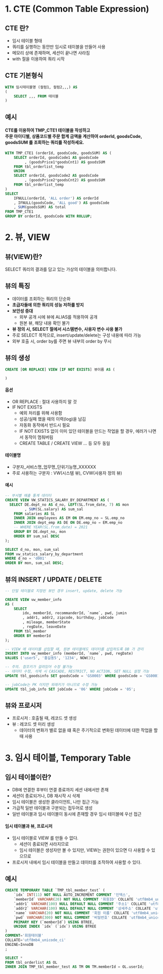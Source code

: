 # 1. CTE (Common Table Expression)
## CTE 란?
- 임시 테이블 형태
- 쿼리를 실행하는 동안만 임시로 테이블을 만들어 사용
- 메모리 상에 존재하며, 세션이 끝나면 사라짐
- with 절을 이용하여 쿼리 시작

## CTE 기본형식
``` sql
WITH 임시테이블명 (컬럼1, 컬럼2,,,) AS
(
	SELECT ,,, FROM 테이블
)
```

## 예시
#### CTE를 이용하여 TMP_CTE1 테이블을 작성하고 <br> 주문 아이디별, 상품코드별 주문 합계 금액을 계산하여 orderId, goodsCode, goodsSUM 를 조회하는 쿼리를 작성하세요.

``` sql
WITH TMP_CTE1 (orderId, goodsCode, goodsSUM) AS (
    SELECT orderId, goodsCode1 AS goodsCode
	     , (goodsPrice1*goodsCnt1) AS goodsSUM
	FROM tbl_orderlist_temp
	UNION
	SELECT orderId, goodsCode2 AS goodsCode
	     , (goodsPrice2*goodsCnt2) AS goodsSUM
	FROM tbl_orderlist_temp
)
SELECT 
	IFNULL(orderId, 'ALL order') AS orderId
	, IFNULL(goodsCode, 'ALL good') AS goodsCode
	, SUM(goodsSUM) AS total
FROM TMP_CTE1
GROUP BY orderId, goodsCode WITH ROLLUP;
```

# 2. 뷰, VIEW
## 뷰(VIEW)란?
SELECT 쿼리의 결과를 담고 있는 가상의 테이블을 의미합니다.

## 뷰의 특징
- 데이터를 조회하는 쿼리의 단순화
- **초급자들에 의한 쿼리의 성능 저하를 방지**
- **보안성 증대**
  - 외부 공개 시에 뷰에 ALIAS를 적용하여 공개
  - 원본 뷰, 해당 내용 확인 불가
- **뷰 정의 시, SELECT 절에서 시스템변수, 사용자 변수 사용 불가**
- 주로 SELECT 목적으로, insert/update/delete는 구성 내용에 따라 가능
- 외부 호출 시, order by를 주면 뷰 내부의 order by 무시

## 뷰의 생성
``` sql
CREATE [OR REPLACE] VIEW [IF NOT EXISTS] 뷰이름 AS (

)
```

#### 옵션
- OR REPLACE : 절대 사용하지 말 것
- IF NOT EXISTS
  - 예외 처리를 위해 사용함
  - 성공/실패 했을 때의 이력(log)을 남김
  - 자동화 동작에서 반드시 필요
  - IF NOT EXISTS 없이 이미 있던 테이블을 만드는 작업을 할 경우, 에러가 나면서 동작이 멈춰버림
  - CREATE TABLE / CREATE VIEW ... 등 모두 동일

#### 테이블명
- 구분자_서비스명_업무명_단위기능명_XXXXXX
- 주로 사용하는 구분자 : VW(시스템 뷰), CVW(사용자 정의 뷰)

#### 예시
``` sql
-- 부서별 매출 통계 데이터
CREATE VIEW VW_STATICS_SALARY_BY_DEPARTMENT AS (
  SELECT DE.dept_no AS d_no, LEFT(SL.from_date, 7) AS mon
	     , SUM(SL.salary) AS sum_sal
	FROM salaries AS SL
	INNER JOIN employees AS EM ON EM.emp_no = SL.emp_no
	INNER JOIN dept_emp AS DE ON DE.emp_no = EM.emp_no
	-- WHERE YEAR(SL.from_date) = 2021
	GROUP BY DE.dept_no, mon
	ORDER BY sum_sal DESC
);

SELECT d_no, mon, sum_sal
FROM vw_statics_salary_by_department
WHERE d_no = 'd001'
ORDER BY mon, sum_sal DESC;
```

## 뷰의 INSERT / UPDATE / DELETE
``` sql
-- 단일 테이블로 지정된 뷰인 경우 insert, update, delete 가능

CREATE VIEW vw_member_info
AS (
	SELECT
		idx, memberId, recommanderId, `name`, pwd, jumin
		, addr1, addr2, zipcode, birthday, jobCode
		, mileage, memberState
		, regDate, leaveDate
	FROM tbl_member
	ORDER BY memberId
);

-- VIEW 에 데이터를 삽입할 때, 원본 테이블에도 데이터를 삽입하도록 DB 가 관리
INSERT INTO vw_member_info (memberId, `name`, pwd, regDate) 
VALUES ('user5', '홍길동5', '1234', NOW());

-- 주의. 참조키가 걸려있어 수정 불가능
-- 데이터 수정, 삭제 시 CASCADE, RESTRICT, NO ACTION, SET NULL 설정 가능
UPDATE tbl_goodsinfo SET goodsCode = 'GS0003' WHERE goodsCode = 'GS0001'; -- ERROR!!!

-- jobCode는 PK 이지만 외래키가 아니므로 수정 가능
UPDATE tbl_job_info SET jobCode = '06' WHERE jobCode = '05';
```
## 뷰와 프로시저
- 프로시저 : 호출될 때, 레코드 셋 생성
- 뷰 : 레코드 셋 미리 생성
  - 데이터의 변화가 별로 없을 떄 혹은 주기적으로 변화된 데이터에 대한 작업을 할 때 사용

# 3. 임시 테이블, Temporary Table
## 임시 테이블이란?
- DB에 연결한 후부터 연결 종료까지 세션 내에서만 존재
- 세션이 종료되거나, DB 재시작 시 삭제
- 임시 테이블은 생성한 클라이언트, 나만 접근 가능
- 가급적 일반 테이블과 구분되는 접두어로 생성
- 일반 테이블과 임시 테이블이 동시에 존재할 경우 임시 테이블에 우선 접근

#### 임시 테이블과 뷰, 프로시저
- 임시 테이블로 VIEW 를 만들 수 없다.
  - 세션이 종료되면 사라지므로
  - 임시 테이블은 생성자만 볼 수 있지만, VIEW는 권한이 있으면 다 사용할 수 있으므로 
- 프로시저 내에서 임시 테이블을 만들고 데이터를 조작하여 사용할 수 있다.

## 예시
``` sql
CREATE TEMPORARY TABLE `TMP_tbl_member_test` (
	`idx` INT(11) NOT NULL AUTO_INCREMENT COMMENT '인덱스',
	`memberId` VARCHAR(20) NOT NULL COMMENT '회원ID' COLLATE 'utf8mb4_unicode_ci',
	`addr1` VARCHAR(100) NULL DEFAULT NULL COMMENT '주소1' COLLATE 'utf8mb4_unicode_ci',
	`addr2` VARCHAR(100) NULL DEFAULT NULL COMMENT '상세주소' COLLATE 'utf8mb4_unicode_ci',
	`name` VARCHAR(20) NOT NULL COMMENT '회원 이름' COLLATE 'utf8mb4_unicode_ci',
	`pwd` VARCHAR(300) NOT NULL COMMENT '비밀번호' COLLATE 'utf8mb4_unicode_ci',
	PRIMARY KEY (`memberId`) USING BTREE,
	UNIQUE INDEX `idx` (`idx`) USING BTREE
)
COMMENT='회원테이블'
COLLATE='utf8mb4_unicode_ci'
ENGINE=InnoDB
;

SELECT *
FROM tbl_orderlist AS OL
INNER JOIN TMP_tbl_member_test AS TM ON TM.memberId = OL.userId;
```